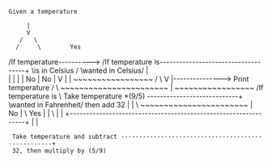 ~~~~~~~~~~~~~~~~~~~~~
Given a temperature
~~~~~~~~~~~~~~~~~~~~~
         |
         V
       /   \
      /     \        Yes
/If temperature\----------> /If temperature is\------------------------------------+
\is in Celsius /            \wanted in Celsius/                                    |  
         |                           |                                             |
         |  No                       |  No                                         |
         V                           |                                             |                 ~~~~~~~~~~~~~~~~~
       /   \                         V                                             |---------------> Print temperature
      /     \                 ~~~~~~~~~~~~~~~~~~~~~~~                              |                 ~~~~~~~~~~~~~~~~~
/If temperature is   \         Take temperature *(9/5) ----------------------------+
\wanted in Fahrenheit/           then add 32                                       |
         |     \              ~~~~~~~~~~~~~~~~~~~~~~~                              |
      No |      \ Yes                                                              |
         |       \                                                                 |
         |        +----------------------------------------------------------------+
         |                                                                         |
 ~~~~~~~~~~~~~~~~~~~~~~~~~~~~~                                                     |
  Take temperature and subtract ---------------------------------------------------+
  32, then multiply by (5/9)
 ~~~~~~~~~~~~~~~~~~~~~~~~~~~~~~

